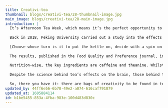 ```yaml
---
title: Creativi-tea
thumbnail: blogs/creativi-tea/28-thumbnail-image.jpg
main_image: blogs/creativi-tea/28-main-image.jpg
introduction: |
  It’s Afternoon Tea Week, which means it’s the perfect opportunity to discuss the world’s most popular drink. Many are aware of the positive effects of drinking tea: hydration, lower blood pressure, a boosted immune system, improved digestion… the list goes on. But who knew a brew could hold the key to increased levels of creativity?
  
  Back in 2018, Peking University carried out a study into the effects of tea on the cognitive and creative functions of the human brain. Fifty volunteers drank either tea or water before undergoing tasks that tested their creative mettle. Challenges set by the researchers included creating a construction out of children’s building blocks (judging criteria included ‘innovation’ and ‘aesthetic’), as well as dreaming up a name for a fictional restaurant.
  
  [Choose whose turn is it to put the kettle on, decide with a spin on our tea roulette.](/tea-roulette)
  
  The results, published in the Food Quality and Preference journal, indicated that the tea drinkers scored significantly higher than the water drinkers. With that in mind, what exactly is the explanation for this tea-riffic beverage’s contribution towards creativity?
  
  Nutrition-wise, the key ingredients are caffeine and theanine. Whilst we all know about the former’s role as a stimulant, the latter is an amino acid found in tea leaves and has been proven to promote feelings of calm by reducing the levels of chemicals which contribute towards anxiety and stress. This in turn helps to improve focus and assist the processing of information by increasing the brain’s attention span.
  
  Despite the science behind tea’s effects on the brain, those behind the study decided that, since caffeine and theanine take a fair amount of time to take effect (paired with the fact that very small amounts were given to the test subjects), the increase in divergent thinking was down to tea’s ability to improve people’s mood. The team of researchers declared: “This work contributes to understanding the function of tea on creativity and offers a new way to investigate the relationship between food and beverage consumption and the improvement of human cognition.”
  
  So, there you have it: there are bags of creativity to be found in tea. Happy Afternoon Tea Week, everyone – we’ll continue to await the study that champions the effects of cake on creativity levels...
updated_by: 44ff6e56-6b78-49e2-a074-616caf791879
updated_at: 1605884114
id: b1be5455-853a-4fba-983e-100d483d830c
---
```

